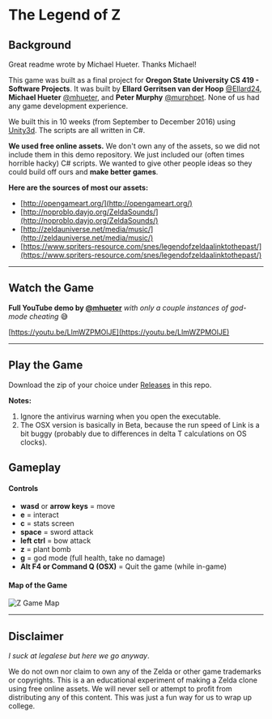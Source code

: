# The Legend of Z

## Background
Great readme wrote by Michael Hueter. Thanks Michael!

This game was built as a final project for **Oregon State University CS 419 - Software Projects**.
It was built by **Ellard Gerritsen van der Hoop** [@Ellard24](https://github.com/ellard24), **Michael Hueter** [@mhueter](https://github.com/mhueter), and **Peter Murphy** [@murphpet](https://github.com/murphpet). None of us had any game development experience.

We built this in 10 weeks (from September to December 2016) using [Unity3d](https://unity3d.com/). The scripts are all written in C#.

**We used free online assets.** We don't own any of the assets, so we did not include them in this demo repository. We just included our (often times horrible hacky) C# scripts. We wanted to give other people ideas so they could build off ours and **make better games**.


**Here are the sources of most our assets:**

- [http://opengameart.org/](http://opengameart.org/)
- [http://noproblo.dayjo.org/ZeldaSounds/](http://noproblo.dayjo.org/ZeldaSounds/)
- [http://zeldauniverse.net/media/music/](http://zeldauniverse.net/media/music/)
- [https://www.spriters-resource.com/snes/legendofzeldaalinktothepast/](https://www.spriters-resource.com/snes/legendofzeldaalinktothepast/)

---

## Watch the Game

**Full YouTube demo by [@mhueter](https://github.com/mhueter)** _with only a couple instances of god-mode cheating_ :sweat_smile: 

[https://youtu.be/LlmWZPMOlJE](https://youtu.be/LlmWZPMOlJE)

---

## Play the Game 

Download the zip of your choice under [Releases](https://github.com/mhueter/legend-of-z/releases) in this repo. 

**Notes:** 

1. Ignore the antivirus warning when you open the executable.
2. The OSX version is basically in Beta, because the run speed of Link is a bit buggy (probably due to differences in delta T calculations on OS clocks).


## Gameplay

#### Controls

- **wasd** or **arrow keys** = move
- **e** = interact
- **c** = stats screen
- **space** = sword attack
- **left ctrl** = bow attack
- **z** = plant bomb
- **g** = god mode (full health, take no damage)
- **Alt F4 or Command Q (OSX)** = Quit the game (while in-game)

#### Map of the Game

![Z Game Map](https://raw.githubusercontent.com/mhueter/legend-of-z/master/map.png)

---

## Disclaimer

_I suck at legalese but here we go anyway_.


We do not own nor claim to own any of the Zelda or other game trademarks or copyrights. This is a an educational experiment of making a Zelda clone using free online assets.
We will never sell or attempt to profit from distributing any of this content. This was just a fun way for us to wrap up college.
